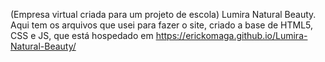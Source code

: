 (Empresa virtual criada para um projeto de escola)
Lumira Natural Beauty. 
Aqui tem os arquivos que usei para fazer o site, criado a base de HTML5, CSS e JS, que está hospedado em https://erickomaga.github.io/Lumira-Natural-Beauty/ 
